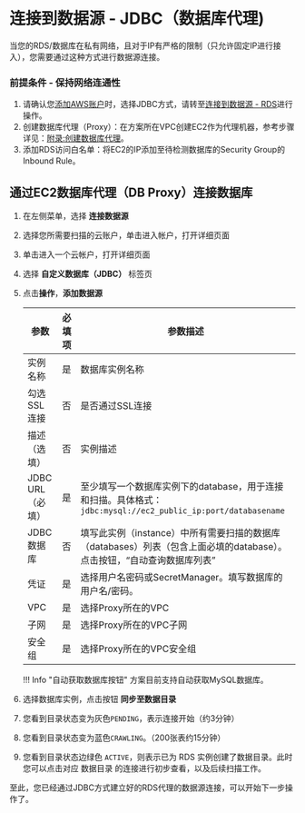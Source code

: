 # 连接到数据源 - JDBC（数据库代理)
当您的RDS/数据库在私有网络，且对于IP有严格的限制（只允许固定IP进行接入），您需要通过这种方式进行数据源连接。

### 前提条件 - 保持网络连通性
1. 请确认您[添加AWS账户](data-source.md)时，选择JDBC方式，请转至[连接到数据源 - RDS](data-catalog-create-jdbc-database-proxy.md)进行操作。
2. 创建数据库代理（Proxy）：在方案所在VPC创建EC2作为代理机器，参考步骤详见：[附录:创建数据库代理](appendix-database-proxy.md)。
3. 添加RDS访问白名单：将EC2的IP添加至待检测数据库的Security Group的Inbound Rule。

## 通过EC2数据库代理（DB Proxy）连接数据库
1. 在左侧菜单，选择 **连接数据源** 
2. 选择您所需要扫描的云账户，单击进入帐户，打开详细页面
3. 单击进入一个云帐户，打开详细页面
4. 选择 **自定义数据库（JDBC）** 标签页
5. 点击**操作**，**添加数据源**

    | 参数               | 必填项  | 参数描述                                                                                                               |
    |-------------------|--------|--------------------------------------------------------------------------------------------------------------------|
    | 实例名称            | 是      | 数据库实例名称                                                                                                            |
    | 勾选SSL连接         | 否      | 是否通过SSL连接                                                                                                         |
    | 描述（选填）         | 否      | 实例描述                                                                                                               |
    | JDBC URL（必填）    | 是      | 至少填写一个数据库实例下的database，用于连接和扫描。具体格式：`jdbc:mysql://ec2_public_ip:port/databasename` |
    | JDBC数据库   | 否      | 填写此实例（instance）中所有需要扫描的数据库（databases）列表（包含上面必填的database）。点击按钮，“自动查询数据库列表” |
    | 凭证               | 是      | 选择用户名密码或SecretManager。填写数据库的用户名/密码。            |
    | VPC  | 是      | 选择Proxy所在的VPC |                          
    | 子网  | 是      | 选择Proxy所在的VPC子网 | 
    | 安全组  | 是      | 选择Proxy所在的VPC安全组 |   
    !!! Info "自动获取数据库按钮"
        方案目前支持自动获取MySQL数据库。

6. 选择数据库实例，点击按钮 **同步至数据目录**
7. 您看到目录状态变为灰色`PENDING`，表示连接开始（约3分钟）
8. 您看到目录状态变为蓝色`CRAWLING`。（200张表约15分钟）
9. 您看到目录状态边绿色 `ACTIVE`，则表示已为 RDS 实例创建了数据目录。此时您可以点击对应 数据目录 的连接进行初步查看，以及后续扫描工作。

至此，您已经通过JDBC方式建立好的RDS代理的数据源连接，可以开始下一步操作了。